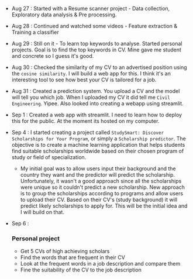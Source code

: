 - Aug 27 : Started with a Resume scanner project - Data collection, Exploratory data analysis & Pre processing.
- Aug 28 : Continued and watched some videos - Feature extraction & Training a classifier
- Aug 29 : Still on it - To learn top keywords to analyse. Started personal projects. Goal is to find the top keywords in CV. Mine gave me student and concrete so I guess it's good.
- Aug 30 : Checked the similarity of my CV to an advertised position using the `cosine similarity`. I will build a web app for this. I think it's an interesting tool to see how best your CV is tailored for a job.
- Aug 31 : Created a prediction system. You upload a CV and the model will tell you which job. When I uploaded my CV it did tell me `Civil Engineering`. Yipee. Also looked into creating a webapp using streamlit.
- Sep 1 : Created a web app with streamlit. I need to learn how to deploy this for the public. At the moment its hosted on my computer.
- Sep 4 : I started creating a project called `StudySmart: Discover Scholarships for Your Program`, or simply a `Scholarship predictor`. The objective is to create a machine learning application that helps students find suitable scholarships worldwide based on their chosen program of study or field of specialization.
    - My initial goal was to allow users input their background and the country they want and the predictor will predict the scholarship. Unfortunately, it wasn't a good approach since all the scholarships were unique so it couldn't predict a new scholarship. New approach is to group the scholarships according to programs and allow users to upload their CV. Based on their CV's (study background) it will predict likely scholarships to apply for. This will be the initial idea and I will build on that.
- Sep 6 :

  ### Personal project

  - Get 5 CVs of high achieving scholars
  - Find the words that are frequent in their CV
  - Look at the frequent words in a job description and compare them
  - Fine the suitability of the CV to the job description
